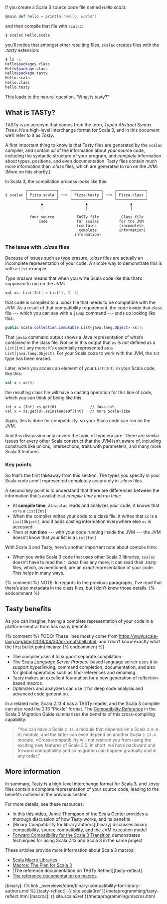 If you create a Scala 3 source code file named _Hello.scala_:

```scala
@main def hello = println("Hello, world")
```

and then compile that file with `scalac`:

```bash
$ scalac Hello.scala
```

you’ll notice that amongst other resulting files, `scalac` creates files with the _.tasty_ extension:

```bash
$ ls -1
Hello$package$.class
Hello$package.class
Hello$package.tasty
Hello.scala
hello.class
hello.tasty
```

This leads to the natural question, “What is tasty?”



## What is TASTy?

TASTy is an acronym that comes from the term, _Typed Abstract Syntax Trees_.
It’s a high-level interchange format for Scala 3, and in this document we’ll refer to it as _Tasty_.

A first important thing to know is that Tasty files are generated by the `scalac` compiler, and contain _all_ of the information about your source code, including the syntactic structure of your program, and _complete_ information about types, positions, and even documentation. Tasty files contain much more information than _.class_ files, which are generated to run on the JVM. (More on this shortly.)

In Scala 3, the compilation process looks like this:

```
         ┌─────────────┐     ┌─────────────┐     ┌─────────────┐
$ scalac │ Pizza.scala │ ──> │ Pizza.tasty │ ──> │ Pizza.class │
         └─────────────┘     └─────────────┘     └─────────────┘
                ▲                   ▲                   ▲      
                │                   │                   │      
                                                               
           Your source          TASTy file          Class file  
               code             for scalac         for the JVM  
                                (contains          (incomplete  
                                 complete          information)
                               information)
```

### The issue with _.class_ files

Because of issues such as type erasure, _.class_ files are actually an incomplete representation of your code. A simple way to demonstrate this is with a `List` example.

_Type erasure_ means that when you write Scala code like this that’s supposed to run on the JVM:

```scala
val xs: List[Int] = List(1, 2, 3)
```

that code is compiled to a _.class_ file that needs to be compatible with the JVM. As a result of that compatibility requirement, the code inside that class file --- which you can see with a `javap` command --- ends up looking like this:

```java
public scala.collection.immutable.List<java.lang.Object> xs();
```

That `javap` command output shows a Java representation of what’s contained in the class file. Notice in this output that `xs` _is not_ defined as a `List[Int]` any more; it’s essentially represented as a `List[java.lang.Object]`. For your Scala code to work with the JVM, the `Int` type has been erased.

Later, when you access an element of your `List[Int]` in your Scala code, like this:

```scala
val x = xs(0)
```

the resulting class file will have a casting operation for this line of code, which you can think of being like this:

```
int x = (Int) xs.get(0)               // Java-ish
val x = xs.get(0).asInstanceOf[Int]   // more Scala-like
```

Again, this is done for compatibility, so your Scala code can run on the JVM.

And this discussion only covers the topic of type erasure. There are similar issues for every other Scala construct that the JVM isn’t aware of, including constructs like unions, intersections, traits with parameters, and many more Scala 3 features.


### Key points

So that’s the first takeaway from this section: The types you specify in your Scala code aren’t represented completely accurately in _.class_ files.

A second key point is to understand that there are differences between the information that’s available at _compile time_ and _run time_:

- At **compile time**, as `scalac` reads and analyzes your code, it knows that `xs` is a `List[Int]`
- When the compiler writes your code to a class file, it writes that `xs` is a `List[Object]`, and it adds casting information everywhere else `xs` is accessed
- Then at **run time** --- with your code running inside the JVM --- the JVM doesn’t know that your list is a `List[Int]`

With Scala 3 and Tasty, here’s another important note about compile time:

- When you write Scala 3 code that uses other Scala 3 libraries, `scalac` doesn’t have to read their _.class_ files any more; it can read their _.tasty_ files, which, as mentioned, are an _exact_ representation of your code. This helps in many ways.

{% comment %}
NOTE: In regards to the previous paragraphs, I’ve read that there’s also metadata in the class files, but I don’t know those details.
{% endcomment %}



## Tasty benefits

As you can imagine, having a complete representation of your code in a platform-neutral form has many benefits:

{% comment %}
TODO: These lines mostly come from https://www.scala-lang.org/blog/2018/04/30/in-a-nutshell.html, and I don’t know exactly what the first bullet point means:
{% endcomment %}

- The compiler uses it to support separate compilation.
- The Scala _Language Server Protocol_-based language server uses it to support hyperlinking, command completion, documentation, and also for global operations such as find-references and renaming.
- Tasty makes an excellent foundation for a new generation of reflection-based macros.
- Optimizers and analyzers can use it for deep code analysis and advanced code generation.

In a related note, Scala 2.13.4 has a TASTy reader, and the Scala 3 compiler can also read the 2.13 “Pickle” format. The [Compatibility Reference](https://scalacenter.github.io/scala-3-migration-guide/docs/compatibility.html) in the Scala 3 Migration Guide summarizes the benefits of this cross-compiling capability:

>“You can have a Scala `2.13.4` module that depends on a Scala `3.0.0-M1` module, and the latter can even depend on another Scala `2.13.4` module. >Cross-compatibility will not restrain you from using the exciting new features of Scala 3.0.
>In short, we have backward and forward compatibility and so migration can happen gradually and in any order.”



## More information

In summary, Tasty is a high-level interchange format for Scala 3, and _.tasty_ files contain a complete representation of your source code, leading to the benefits outlined in the previous section.

For more details, see these resources:

- In this [this video](https://www.youtube.com/watch?v=YQmVrUdx8TU), Jamie Thompson of the Scala Center provides a thorough discussion of how Tasty works, and its benefits
- [Binary Compatibility for library authors][binary] discusses binary compatibility, source compatibility, and the JVM execution model
- [Forward Compatibility for the Scala 3 Transition](https://www.scala-lang.org/blog/2020/11/19/scala-3-forward-compat.html) demonstrates techniques for using Scala 2.13 and Scala 3 in the same project

These articles provide more information about Scala 3 macros:

- [Scala Macro Libraries](https://scalacenter.github.io/scala-3-migration-guide/docs/macros/macro-libraries.html)
- [Macros: The Plan for Scala 3](https://www.scala-lang.org/blog/2018/04/30/in-a-nutshell.html)
- [The reference documentation on TASTy Reflect][tasty-reflect]
- [The reference documentation on macros](macros)



[binary]: {% link _overviews/core/binary-compatibility-for-library-authors.md %}
[tasty-reflect]: {{ site.scala3ref }}/metaprogramming/tasty-reflect.html
[macros]: {{ site.scala3ref }}/metaprogramming/macros.html

